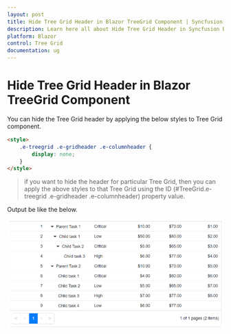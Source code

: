```yaml
---
layout: post
title: Hide Tree Grid Header in Blazor TreeGrid Component | Syncfusion
description: Learn here all about Hide Tree Grid Header in Syncfusion Blazor TreeGrid component and more.
platform: Blazor
control: Tree Grid
documentation: ug
---
```


# Hide Tree Grid Header in Blazor TreeGrid Component

You can hide the Tree Grid header by applying the below styles to Tree Grid component.

```html
<style>
    .e-treegrid .e-gridheader .e-columnheader {
        display: none;
    }
</style>
```

> if you want to hide the header for particular Tree Grid, then you can apply the above styles to that Tree Grid using the ID (#TreeGrid.e-treegrid .e-gridheader .e-columnheader) property value.

Output be like the below.

![`Final output`](../images/hide-header.PNG)